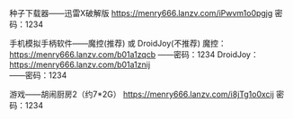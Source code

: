种子下载器——迅雷X破解版
https://menry666.lanzv.com/iPwvm1o0pgjg
密码：1234

手机模拟手柄软件——魔控(推荐) 或 DroidJoy(不推荐)
魔控：https://menry666.lanzv.com/b01a1zqcb
——密码：1234
DroidJoy：https://menry666.lanzv.com/b01a1znij  
——密码：1234

游戏——胡闹厨房2（约7*2G）
https://menry666.lanzv.com/i8jTg1o0xcij
密码：1234

